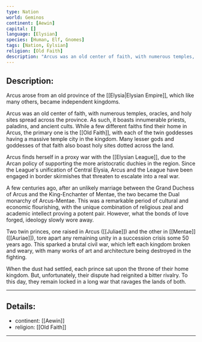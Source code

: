 ```yaml
---
type: Nation
world: Geminos
continent: [Aewin]
capital: []
language: [Elysian]
species: [Human, Elf, Gnomes]
tags: [Nation, Eylsian]
religion: [Old Faith]
description: "Arcus was an old center of faith, with numerous temples, oracles, and holy sites spread across the province"
---
```


## Description:

Arcus arose from an old province of the [[Elysia|Elysian Empire]], which like many others, became independent kingdoms. 

Arcus was an old center of faith, with numerous temples, oracles, and holy sites spread across the province. As such, it boasts innumerable priests, paladins, and ancient cults. While a few different faiths find their home in Arcus, the primary one is the [[Old Faith]], with each of the twin goddesses having a massive temple city in the kingdom. Many lesser gods and goddesses of that faith also boast holy sites dotted across the land. 

Arcus finds herself in a proxy war with the [[Elysian League]], due to the Arcan policy of supporting the more aristocratic duchies in the region. Since the League's unification of Central Elysia, Arcus and the League have been engaged in border skirmishes that threaten to escalate into a real war.

A few centuries ago, after an unlikely marriage between the Grand Duchess of Arcus and the King-Enchanter of Mentae, the two became the Dual monarchy of Arcus-Mentae. This was a remarkable period of cultural and economic flourishing, with the unique combination of religious zeal and academic intellect proving a potent pair. However, what the bonds of love forged, ideology slowly wore away. 

Two twin princes, one raised in Arcus ([[Juliae]]) and the other in [[Mentae]] ([[Auriae]]), tore apart any remaining unity in a succession crisis some 50 years ago. This sparked a brutal civil war, which left each kingdom broken and weary, with many works of art and architecture being destroyed in the fighting.

When the dust had settled, each prince sat upon the throne of their home kingdom. But, unfortunately, their dispute had reignited a bitter rivalry. To this day, they remain locked in a long war that ravages the lands of both.



---
## Details:
- continent: [[Aewin]]
- religion: [[Old Faith]]

---




